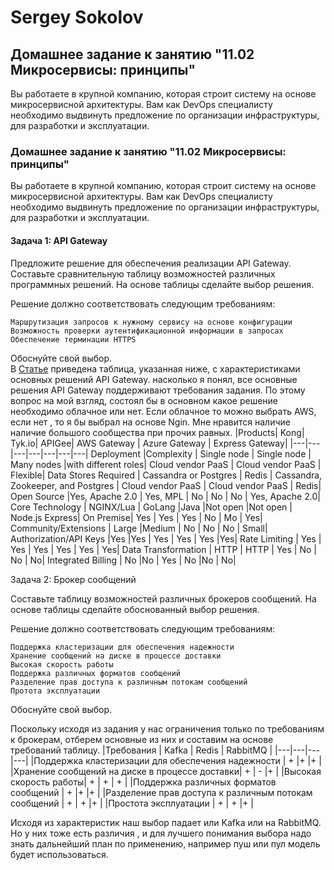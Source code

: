 # Sergey Sokolov
## Домашнее задание к занятию "11.02 Микросервисы: принципы"

Вы работаете в крупной компанию, которая строит систему на основе микросервисной архитектуры. Вам как DevOps специалисту необходимо выдвинуть предложение по организации инфраструктуры, для разработки и эксплуатации.
### Домашнее задание к занятию "11.02 Микросервисы: принципы"

Вы работаете в крупной компанию, которая строит систему на основе микросервисной архитектуры. Вам как DevOps специалисту необходимо выдвинуть предложение по организации инфраструктуры, для разработки и эксплуатации.
#### Задача 1: API Gateway

Предложите решение для обеспечения реализации API Gateway. Составьте сравнительную таблицу возможностей различных программных решений. На основе таблицы сделайте выбор решения.

Решение должно соответствовать следующим требованиям:

    Маршрутизация запросов к нужному сервису на основе конфигурации
    Возможность проверки аутентификационной информации в запросах
    Обеспечение терминации HTTPS

Обоснуйте свой выбор.  
В [Статье](https://www.moesif.com/blog/technical/api-gateways/How-to-Choose-The-Right-API-Gateway-For-Your-Platform-Comparison-Of-Kong-Tyk-Apigee-And-Alternatives/)
приведена таблица, указанная ниже, с характеристиками основных решений API Gateway.  насколько я понял, все основные решения API Gateway поддерживают требования задания. По этому вопрос 
на мой взгляд, состоял бы в основном какое решение необходимо облачное или нет. Если облачное то можно выбрать AWS, если нет , то я бы выбрал на основе Ngin. Мне нравится наличие наличие большого сообщества при прочих равных. 
|Products| 	Kong| 	Tyk.io| 	APIGee| 	AWS Gateway |	Azure Gateway |	Express Gateway|
|---|---|---|---|---|---|---|
Deployment |Complexity |	Single node |	Single node |	Many nodes |with different roles| 	Cloud vendor PaaS |	Cloud vendor PaaS |	Flexible|
Data Stores Required |	Cassandra or Postgres |	Redis |	Cassandra, Zookeeper, and Postgres |	Cloud vendor PaaS |	Cloud vendor PaaS |	Redis|
Open Source 	|Yes, Apache 2.0 |	Yes, MPL |	No |	No |	No |	Yes, Apache 2.0|
Core Technology |	NGINX/Lua |	GoLang 	|Java 	|Not open 	|Not open |	Node.js Express|
On Premise| 	Yes |	Yes |	Yes |	No |	Mo |	Yes|
Community/Extensions |	Large 	|Medium |	No |	No |	No |	Small|
Authorization/API Keys 	|Yes 	|Yes |	Yes |	Yes |	Yes 	|Yes|
Rate Limiting |	Yes |	Yes |	Yes |	Yes |	Yes |	Yes|
Data Transformation |	HTTP |	HTTP |	Yes |	No |	No |	No|
Integrated Billing |	No 	|No |	Yes |	No 	|No |	No|

Задача 2: Брокер сообщений

Составьте таблицу возможностей различных брокеров сообщений. На основе таблицы сделайте обоснованный выбор решения.

Решение должно соответствовать следующим требованиям:

    Поддержка кластеризации для обеспечения надежности
    Хранение сообщений на диске в процессе доставки
    Высокая скорость работы
    Поддержка различных форматов сообщений
    Разделение прав доступа к различным потокам сообщений
    Протота эксплуатации

Обоснуйте свой выбор.

Поскольку исходя из задания у нас ограничения только по требованиям к брокерам, отберем основные из них и составим на основе требований таблицу.
|Требования | 	Kafka |	Redis |	RabbitMQ |
|---|---|---|---|
|Поддержка кластеризации для обеспечения надежности |	+ 	|+ 	|+ 	|
|Хранение сообщений на диске в процессе доставки| 	+ |	- 	|+ 	|
|Высокая скорость работы| 	+ |	+ |	+ 	|
|Поддержка различных форматов сообщений |	+ 	|+ 	|+ 	|
|Разделение прав доступа к различным потокам сообщений |	+ |	+ |+ 	|
|Простота эксплуатации |	+ |	+ |+	|

Исходя из характеристик наш выбор падает или Kafka или на RabbitMQ. Но у них тоже есть различия , и для лучшего понимания выбора надо знать дальнейший план по применению, например пуш или пул модель будет использоваться.
	

